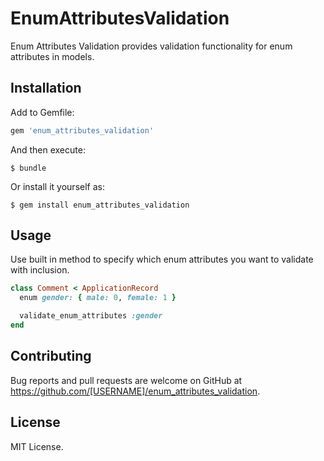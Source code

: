 # EnumAttributesValidation

Enum Attributes Validation provides validation functionality for enum attributes in models.

## Installation

Add to Gemfile:

```ruby
gem 'enum_attributes_validation'
```

And then execute:

    $ bundle

Or install it yourself as:

    $ gem install enum_attributes_validation

## Usage

Use built in method to specify which enum attributes you want to validate with inclusion.

```ruby
class Comment < ApplicationRecord
  enum gender: { male: 0, female: 1 }

  validate_enum_attributes :gender
end
```

## Contributing

Bug reports and pull requests are welcome on GitHub at https://github.com/[USERNAME]/enum_attributes_validation.

## License

MIT License.
